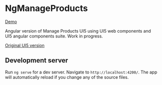 # NgManageProducts

[Demo](https://radgra.github.io/ng-manage-products/)

Angular version of Manage Products UI5 using UI5 web components and UI5 angular components suite. Work in progress.


[Original UI5 version](https://sapui5.hana.ondemand.com/test-resources/sap/m/demokit/tutorial/worklist/07/webapp/test/mockServer.html?sap-ui-theme=sap_fiori_3)


## Development server

Run `ng serve` for a dev server. Navigate to `http://localhost:4200/`. The app will automatically reload if you change any of the source files.

